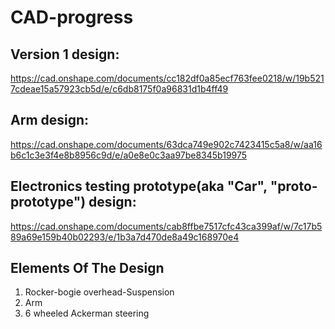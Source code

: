 # CAD-progress
## Version 1 design:
https://cad.onshape.com/documents/cc182df0a85ecf763fee0218/w/19b5217cdeae15a57923cb5d/e/c6db8175f0a96831d1b4ff49

## Arm design:
https://cad.onshape.com/documents/63dca749e902c7423415c5a8/w/aa16b6c1c3e3f4e8b8956c9d/e/a0e8e0c3aa97be8345b19975

## Electronics testing prototype(aka "Car", "proto-prototype") design:
https://cad.onshape.com/documents/cab8ffbe7517cfc43ca399af/w/7c17b589a69e159b40b02293/e/1b3a7d470de8a49c168970e4

## Elements Of The Design

1. Rocker-bogie overhead-Suspension
2. Arm
3. 6 wheeled Ackerman steering

